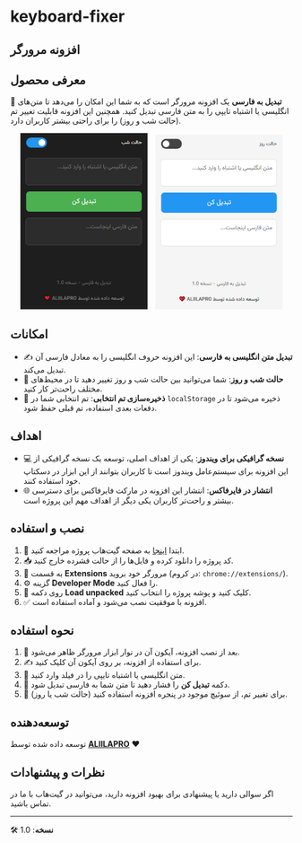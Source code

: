 # keyboard-fixer

## افزونه مرورگر

## معرفی محصول

👋 **تبدیل به فارسی** یک افزونه مرورگر است که به شما این امکان را می‌دهد تا متن‌های انگلیسی یا اشتباه تایپی را به متن فارسی تبدیل کنید. همچنین این افزونه قابلیت تغییر تم (حالت شب و روز) را برای راحتی بیشتر کاربران دارد.

<p align="center">
  <img src="screenshots/dark.png" width="45%" alt="پیشنمایش حالت تاریک" style="margin-right: 10px;">
  <img src="screenshots/light.png" width="45%" alt="پیشنمایش حالت روشن">
</p>

## امکانات

- ✍️ **تبدیل متن انگلیسی به فارسی**: این افزونه حروف انگلیسی را به معادل فارسی آن تبدیل می‌کند.
- 🌙 **حالت شب و روز**: شما می‌توانید بین حالت شب و روز تغییر دهید تا در محیط‌های مختلف راحت‌تر کار کنید.
- 💾 **ذخیره‌سازی تم انتخابی**: تم انتخابی شما در `localStorage` ذخیره می‌شود تا در دفعات بعدی استفاده، تم قبلی حفظ شود.

## اهداف

- 💻 **نسخه گرافیکی برای ویندوز**: یکی از اهداف اصلی، توسعه یک نسخه گرافیکی از این افزونه برای سیستم‌عامل ویندوز است تا کاربران بتوانند از این ابزار در دسکتاپ خود استفاده کنند.
- 🌐 **انتشار در فایرفاکس**: انتشار این افزونه در مارکت فایرفاکس برای دسترسی بیشتر و راحت‌تر کاربران یکی دیگر از اهداف مهم این پروژه است.

## نصب و استفاده

1. 🔽 ابتدا [اینجا](https://github.com/ALIILAPRO/keyboard-fixer/releases/download/V1.0/keyboard-fixer.zip) به صفحه گیت‌هاب پروژه مراجعه کنید.
2. 📥 کد پروژه را دانلود کرده و فایل‌ها را از حالت فشرده خارج کنید.
3. 🚀 به قسمت **Extensions** مرورگر خود بروید (در کروم: `chrome://extensions/`).
4. ⚙️ گزینه **Developer Mode** را فعال کنید.
5. 🔧 روی دکمه **Load unpacked** کلیک کنید و پوشه پروژه را انتخاب کنید.
6. ✅ افزونه با موفقیت نصب می‌شود و آماده استفاده است.

## نحوه استفاده

1. 🔑 بعد از نصب افزونه، آیکون آن در نوار ابزار مرورگر ظاهر می‌شود.
2. ✍️ برای استفاده از افزونه، بر روی آیکون آن کلیک کنید.
3. 🔄 متن انگلیسی یا اشتباه تایپی را در فیلد وارد کنید.
4. 📜 دکمه **تبدیل کن** را فشار دهید تا متن شما به فارسی تبدیل شود.
5. 🌙 برای تغییر تم، از سوئیچ موجود در پنجره افزونه استفاده کنید (حالت شب یا روز).

## توسعه‌دهنده

توسعه داده شده توسط **[ALIILAPRO](https://github.com/aliilapro)** ❤️

## نظرات و پیشنهادات

اگر سوالی دارید یا پیشنهادی برای بهبود افزونه دارید، می‌توانید در گیت‌هاب با ما در تماس باشید.

---

🛠️ **نسخه**: 1.0
